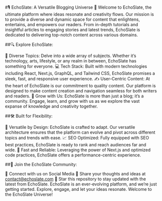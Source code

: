#🎙️ EchoSlate: A Versatile Blogging Universe 📜
Welcome to EchoSlate, the ultimate platform where ideas resonate and creativity flows. Our mission is to provide a diverse and dynamic space for content that enlightens, entertains, and empowers our readers. From in-depth tutorials and insightful articles to engaging stories and latest trends, EchoSlate is dedicated to delivering top-notch content across various domains.

##🔍 Explore EchoSlate:

🎨 Diverse Topics: Delve into a wide array of subjects. Whether it’s technology, arts, lifestyle, or any realm in between, EchoSlate has something for everyone.
💻 Tech Stack: Built with modern technologies including React, Next.js, GraphQL, and Tailwind CSS, EchoSlate promises a sleek, fast, and responsive user experience.
✍️ User-Centric Content: At the heart of EchoSlate is our commitment to quality content. Our platform is designed to make content creation and navigation seamless for both writers and readers.
🌱 Grow with Us: EchoSlate is more than just a blog; it’s a community. Engage, learn, and grow with us as we explore the vast expanse of knowledge and creativity together.

##🛠️ Built for Flexibility:

🔄 Versatile by Design: EchoSlate is crafted to adapt. Our versatile architecture ensures that the platform can evolve and pivot across different topics and trends with ease.
📈 SEO Optimized: Fully equipped with SEO best practices, EchoSlate is ready to rank and reach audiences far and wide.
🚀 Fast and Reliable: Leveraging the power of Next.js and optimized code practices, EchoSlate offers a performance-centric experience.

##💬 Join the EchoSlate Community:

👥 Connect with us on Social Media
💌 Share your thoughts and ideas at contact@echoslate.com
🌟 Star this repository to stay updated with the latest from EchoSlate.
EchoSlate is an ever-evolving platform, and we’re just getting started. Explore, engage, and let your ideas resonate. Welcome to the EchoSlate Universe!
